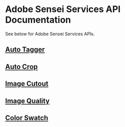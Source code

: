 # Adobe Sensei Services API Documentation

See below for Adobe Sensei Services APIs.

## [Auto Tagger](autotagger.md)  
## [Auto Crop](autocrop.md)  
## [Image Cutout](imagecutout.md)  
## [Image Quality](imagequality.md)  
## [Color Swatch](colorswatch.md)  
